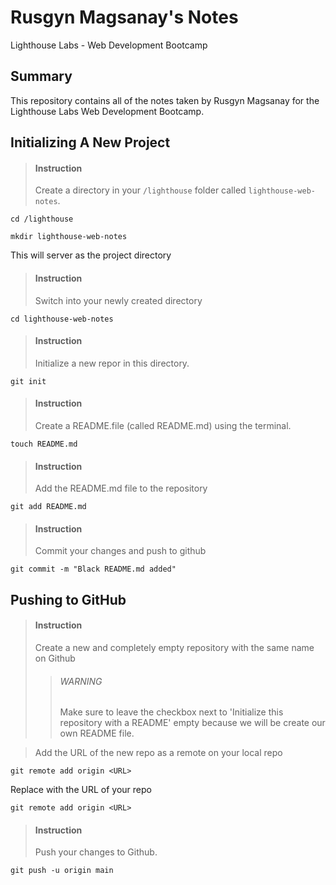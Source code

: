 # Rusgyn Magsanay's Notes
Lighthouse Labs - Web Development Bootcamp

## Summary

This repository contains all of the notes taken by Rusgyn Magsanay for the Lighthouse Labs Web Development Bootcamp.

## Initializing A New Project

> #### Instruction
> Create a directory in your `/lighthouse` folder called `lighthouse-web-notes`.

```shell
cd /lighthouse
```
```shell
mkdir lighthouse-web-notes
```
This will server as the project directory

> #### Instruction
> Switch into your newly created directory

```shell
cd lighthouse-web-notes
```

> #### Instruction
> Initialize a new repor in this directory.

```shell
git init
```

> #### Instruction
> Create a README.file (called README.md) using the terminal.

```
touch README.md
```

> #### Instruction
> Add the README.md file to the repository

```
git add README.md
```

> #### Instruction
> Commit your changes and push to github

```
git commit -m "Black README.md added"
```

## Pushing to GitHub

> #### Instruction
> Create a new and completely empty repository with the same name on Github
>> ###### WARNING
>> Make sure to leave the checkbox next to 'Initialize this repository with a README' empty because we will be create our own README file.

> Add the URL of the new repo as a remote on your local repo

```
git remote add origin <URL>
```
Replace <URL> with the URL of your repo

```
git remote add origin <URL>
```

> #### Instruction
> Push your changes to Github.

```
git push -u origin main
```


